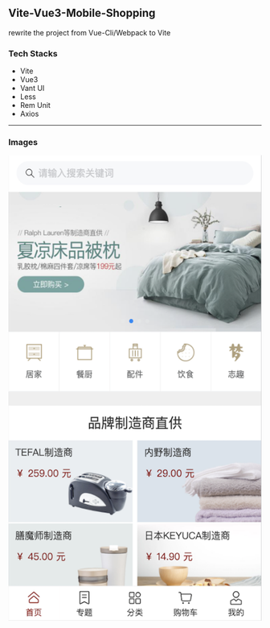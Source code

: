 ## Vite-Vue3-Mobile-Shopping

rewrite the project from Vue-Cli/Webpack to Vite


### Tech Stacks
- Vite
- Vue3
- Vant UI
- Less
- Rem Unit
- Axios

---

### Images
![](./public/images/Home.png)